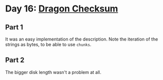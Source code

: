 # Day 16: [Dragon Checksum](https://adventofcode.com/2016/day/16)

## Part 1

It was an easy implementation of the description. Note the iteration of the strings as bytes, to be able to use `chunks`.

## Part 2

The bigger disk length wasn't a problem at all.